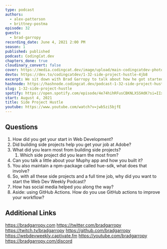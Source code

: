 ```yaml
---
type: podcast
authors:
  - alex-patterson
  - brittney-postma
episode: 32
guests:
  - brad-garropy
recording_date: June 4, 2021 2:00 PM
season: 1
published: published
podcast: CodingCat.dev
chapters_done: true
cloudinary_convert: false
cover: https://media.codingcat.dev/image/upload/main-codingcatdev-photo/zrgetssjgnguqj4yclfp.png
devto: https://dev.to/codingcatdev/1-32-side-project-hustle-4jb8
excerpt: We sit down with Brad Garropy to talk about how he got started in web development. We also discuss how creating and maintaining side projects can help you get a full time job.
hashnode: https://hashnode.codingcat.dev/podcast-1-32-side-project-hustle
slug: 1-32-side-project-hustle
spotify: https://open.spotify.com/episode/4e74hihRFusCBKNLXSSHdK?si=IIxfBbdTTHOeAyCJVnmDtQ
start: August 4, 2021
title: Side Project Hustle
youtube: https://www.youtube.com/watch?v=jwb5zi5bjfE
---
```


## Questions

1. How did you get your start in Web Development?
2. Did building side projects help you get your job at Adobe?
3. What did you learn most from building side projects?
   1. Which side project did you learn the most from?
4. Can you talk a little about your Muphy app and how you built it?
5. You also maintain a npm-package called hue-sdk, what does that involve?
6. So, with all these side projects and a full time job, why did you want to start the Web Dev Weekly Podcast?
7. How has social media helped you along the way?
8. Aside: using GitHub Actions. How do you use GitHub actions to improve your workflow?

## Additional Links

https://bradgarropy.com
https://twitter.com/bradgarropy
https://twitch.tv/bradgarropy
https://github.com/bradgarropy
https://webdevweekly.captivate.fm
https://youtube.com/bradgarropy
https://bradgarropy.com/discord
